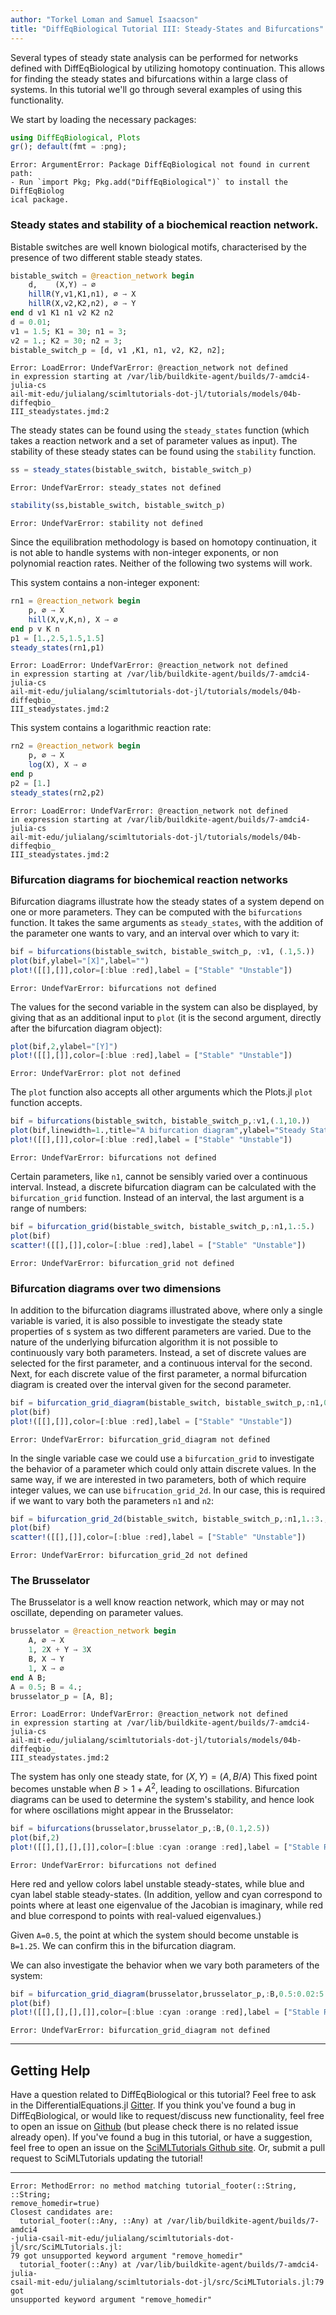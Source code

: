 ```yaml
---
author: "Torkel Loman and Samuel Isaacson"
title: "DiffEqBiological Tutorial III: Steady-States and Bifurcations"
---
```



Several types of steady state analysis can be performed for networks defined
with DiffEqBiological by utilizing homotopy continuation. This allows for
finding the steady states and bifurcations within a large class of systems. In
this tutorial we'll go through several examples of using this functionality.

We start by loading the necessary packages:
```julia
using DiffEqBiological, Plots
gr(); default(fmt = :png);
```

```
Error: ArgumentError: Package DiffEqBiological not found in current path:
- Run `import Pkg; Pkg.add("DiffEqBiological")` to install the DiffEqBiolog
ical package.
```





### Steady states and stability of a biochemical reaction network.
Bistable switches are well known biological motifs, characterised by the
presence of two different stable steady states.

```julia
bistable_switch = @reaction_network begin
    d,    (X,Y) → ∅
    hillR(Y,v1,K1,n1), ∅ → X
    hillR(X,v2,K2,n2), ∅ → Y
end d v1 K1 n1 v2 K2 n2
d = 0.01;
v1 = 1.5; K1 = 30; n1 = 3;
v2 = 1.; K2 = 30; n2 = 3;
bistable_switch_p = [d, v1 ,K1, n1, v2, K2, n2];
```

```
Error: LoadError: UndefVarError: @reaction_network not defined
in expression starting at /var/lib/buildkite-agent/builds/7-amdci4-julia-cs
ail-mit-edu/julialang/scimltutorials-dot-jl/tutorials/models/04b-diffeqbio_
III_steadystates.jmd:2
```





The steady states can be found using the `steady_states` function (which takes a reaction network and a set of parameter values as input). The stability of these steady states can be found using the `stability` function.

```julia
ss = steady_states(bistable_switch, bistable_switch_p)
```

```
Error: UndefVarError: steady_states not defined
```



```julia
stability(ss,bistable_switch, bistable_switch_p)
```

```
Error: UndefVarError: stability not defined
```





Since the equilibration methodology is based on homotopy continuation, it is not
able to handle systems with non-integer exponents, or non polynomial reaction
rates. Neither of the following two systems will work.

This system contains a non-integer exponent:
```julia
rn1 = @reaction_network begin
    p, ∅ → X
    hill(X,v,K,n), X → ∅
end p v K n
p1 = [1.,2.5,1.5,1.5]
steady_states(rn1,p1)
```

```
Error: LoadError: UndefVarError: @reaction_network not defined
in expression starting at /var/lib/buildkite-agent/builds/7-amdci4-julia-cs
ail-mit-edu/julialang/scimltutorials-dot-jl/tutorials/models/04b-diffeqbio_
III_steadystates.jmd:2
```





This system contains a logarithmic reaction rate:
```julia
rn2 = @reaction_network begin
    p, ∅ → X
    log(X), X → ∅
end p
p2 = [1.]
steady_states(rn2,p2)
```

```
Error: LoadError: UndefVarError: @reaction_network not defined
in expression starting at /var/lib/buildkite-agent/builds/7-amdci4-julia-cs
ail-mit-edu/julialang/scimltutorials-dot-jl/tutorials/models/04b-diffeqbio_
III_steadystates.jmd:2
```





### Bifurcation diagrams for biochemical reaction networks
Bifurcation diagrams illustrate how the steady states of a system depend on one
or more parameters. They can be computed with the `bifurcations` function. It
takes the same arguments as `steady_states`, with the addition of the parameter
one wants to vary, and an interval over which to vary it:

```julia
bif = bifurcations(bistable_switch, bistable_switch_p, :v1, (.1,5.))
plot(bif,ylabel="[X]",label="")
plot!([[],[]],color=[:blue :red],label = ["Stable" "Unstable"])
```

```
Error: UndefVarError: bifurcations not defined
```





The values for the second variable in the system can also be displayed, by
giving that as an additional input to `plot` (it is the second argument, directly
after the bifurcation diagram object):

```julia
plot(bif,2,ylabel="[Y]")
plot!([[],[]],color=[:blue :red],label = ["Stable" "Unstable"])
```

```
Error: UndefVarError: plot not defined
```





The `plot` function also accepts all other arguments which the Plots.jl `plot` function accepts.

```julia
bif = bifurcations(bistable_switch, bistable_switch_p,:v1,(.1,10.))
plot(bif,linewidth=1.,title="A bifurcation diagram",ylabel="Steady State concentration")
plot!([[],[]],color=[:blue :red],label = ["Stable" "Unstable"])
```

```
Error: UndefVarError: bifurcations not defined
```





Certain parameters, like `n1`, cannot be sensibly varied over a continuous
interval. Instead, a discrete bifurcation diagram can be calculated with the
`bifurcation_grid` function. Instead of an interval, the last argument is a
range of numbers:

```julia
bif = bifurcation_grid(bistable_switch, bistable_switch_p,:n1,1.:5.)
plot(bif)
scatter!([[],[]],color=[:blue :red],label = ["Stable" "Unstable"])
```

```
Error: UndefVarError: bifurcation_grid not defined
```





### Bifurcation diagrams over two dimensions
In addition to the bifurcation diagrams illustrated above, where only a single
variable is varied, it is also possible to investigate the steady state
properties of s system as two different parameters are varied. Due to the nature
of the underlying bifurcation algorithm it is not possible to continuously vary
both parameters. Instead, a set of discrete values are selected for the first
parameter, and a continuous interval for the second. Next, for each discrete
value of the first parameter, a normal bifurcation diagram is created over the
interval given for the second parameter.

```julia
bif = bifurcation_grid_diagram(bistable_switch, bistable_switch_p,:n1,0.:4.,:v1,(.1,5.))
plot(bif)
plot!([[],[]],color=[:blue :red],label = ["Stable" "Unstable"])
```

```
Error: UndefVarError: bifurcation_grid_diagram not defined
```





In the single variable case we could use a `bifurcation_grid` to investigate the
behavior of a parameter which could only attain discrete values. In the same
way, if we are interested in two parameters, both of which require integer
values, we can use `bifrucation_grid_2d`. In our case, this is required if we
want to vary both the parameters `n1` and `n2`:

```julia
bif = bifurcation_grid_2d(bistable_switch, bistable_switch_p,:n1,1.:3.,:n2,1.:10.)
plot(bif)
scatter!([[],[]],color=[:blue :red],label = ["Stable" "Unstable"])
```

```
Error: UndefVarError: bifurcation_grid_2d not defined
```





### The Brusselator
The Brusselator is a well know reaction network, which may or may not oscillate,
depending on parameter values.

```julia
brusselator = @reaction_network begin
    A, ∅ → X
    1, 2X + Y → 3X
    B, X → Y
    1, X → ∅
end A B;
A = 0.5; B = 4.;
brusselator_p = [A, B];
```

```
Error: LoadError: UndefVarError: @reaction_network not defined
in expression starting at /var/lib/buildkite-agent/builds/7-amdci4-julia-cs
ail-mit-edu/julialang/scimltutorials-dot-jl/tutorials/models/04b-diffeqbio_
III_steadystates.jmd:2
```





The system has only one steady state, for $(X,Y)=(A,B/A)$ This fixed point
becomes unstable when $B > 1+A^2$, leading to oscillations. Bifurcation diagrams
can be used to determine the system's stability, and hence look for where oscillations might appear in the Brusselator:

```julia
bif = bifurcations(brusselator,brusselator_p,:B,(0.1,2.5))
plot(bif,2)
plot!([[],[],[],[]],color=[:blue :cyan :orange :red],label = ["Stable Real" "Stable Complex" "Unstable Complex" "Unstable Real"])
```

```
Error: UndefVarError: bifurcations not defined
```





Here red and yellow colors label unstable steady-states, while blue and cyan
label stable steady-states. (In addition, yellow and cyan correspond to points
where at least one eigenvalue of the Jacobian is imaginary, while red and blue
correspond to points with real-valued eigenvalues.)

Given `A=0.5`, the point at which the system should become unstable is `B=1.25`. We can confirm this in the bifurcation diagram.

We can also investigate the behavior when we vary both parameters of the system:

```julia
bif = bifurcation_grid_diagram(brusselator,brusselator_p,:B,0.5:0.02:5.0,:A,(0.2,5.0))
plot(bif)
plot!([[],[],[],[]],color=[:blue :cyan :orange :red],label = ["Stable Real" "Stable Complex" "Unstable Complex" "Unstable Real"])
```

```
Error: UndefVarError: bifurcation_grid_diagram not defined
```





---
## Getting Help
Have a question related to DiffEqBiological or this tutorial? Feel free to ask
in the DifferentialEquations.jl [Gitter](https://gitter.im/JuliaDiffEq/Lobby).
If you think you've found a bug in DiffEqBiological, or would like to
request/discuss new functionality, feel free to open an issue on
[Github](https://github.com/JuliaDiffEq/DiffEqBiological.jl) (but please check
there is no related issue already open). If you've found a bug in this tutorial,
or have a suggestion, feel free to open an issue on the [SciMLTutorials Github
site](https://github.com/JuliaDiffEq/SciMLTutorials.jl). Or, submit a pull
request to SciMLTutorials updating the tutorial!

---
```
Error: MethodError: no method matching tutorial_footer(::String, ::String; 
remove_homedir=true)
Closest candidates are:
  tutorial_footer(::Any, ::Any) at /var/lib/buildkite-agent/builds/7-amdci4
-julia-csail-mit-edu/julialang/scimltutorials-dot-jl/src/SciMLTutorials.jl:
79 got unsupported keyword argument "remove_homedir"
  tutorial_footer(::Any) at /var/lib/buildkite-agent/builds/7-amdci4-julia-
csail-mit-edu/julialang/scimltutorials-dot-jl/src/SciMLTutorials.jl:79 got 
unsupported keyword argument "remove_homedir"
```


